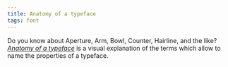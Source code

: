 ```yaml
---
title: Anatomy of a typeface
tags: font
---
```

Do you know about Aperture, Arm, Bowl, Counter, Hairline, and the like? *[Anatomy of a typeface](http://typedia.com/learn/only/anatomy-of-a-typeface/)* is a visual explanation of the terms which allow to name the properties of a typeface.
